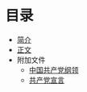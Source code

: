 # 目录

* [简介](INTRODUCTION.md)
* [正文](script.md)
* 附加文件
  * [中国共产党纲领](program.md)
  * [共产党宣言](Manifesto.md)
  